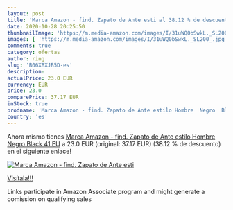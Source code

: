 ```yaml
---
layout: post
title: 'Marca Amazon - find. Zapato de Ante esti al 38.12 % de descuento'
date: 2020-10-28 20:25:50
thumbnailImage: 'https://m.media-amazon.com/images/I/31uWQ0bSwkL._SL200_.jpg'
images: [ 'https://m.media-amazon.com/images/I/31uWQ0bSwkL._SL200_.jpg' ]
comments: true
category: ofertas
author: ring
slug: 'B06XBXJB5D-es'
description:
actualPrice: 23.0 EUR
currency: EUR
price: 23.0
comparePrice: 37.17 EUR
inStock: true
prodname: 'Marca Amazon - find. Zapato de Ante estilo Hombre  Negro  Black   41 EU'
country: 'es'
---
```


Ahora mismo tienes [Marca Amazon - find. Zapato de Ante estilo Hombre  Negro  Black   41 EU](https://www.amazon.es/dp/B06XBXJB5D/?tag=tolees-21) a 23.0 EUR (original: 37.17 EUR) (38.12 %  de descuento) en el siguiente enlace!

[![Marca Amazon - find. Zapato de Ante esti](https://m.media-amazon.com/images/I/31uWQ0bSwkL._SL200_.jpg)](https://www.amazon.es/dp/B06XBXJB5D/?tag=tolees-21)

[Visítala!!!](https://www.amazon.es/dp/B06XBXJB5D/?tag=tolees-21)

Links participate in Amazon Associate program and might generate a comission on qualifying sales
